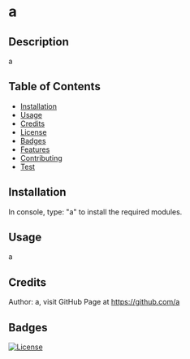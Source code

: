 # a
  
  ## Description
  a

  ## Table of Contents
  * [Installation](#Installation)
  * [Usage](#Usage)
  * [Credits](#Credits)
  * [License](#License)
  * [Badges](#Badges)
  * [Features](#Features)
  * [Contributing](#Contributing)
  * [Test](#Test)
  
  ## Installation
  In console, type: "a" to install the required modules.

  ## Usage
  a

  ## Credits
  Author: a, visit GitHub Page at https://github.com/a

  ## Badges
  [![License](https://img.shields.io/badge/License-Apache%202.0-blue.svg)](https://opensource.org/licenses/Apache-2.0)
